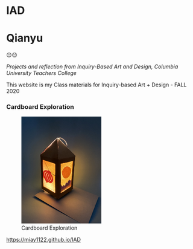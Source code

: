 # IAD

<h1>Qianyu</h1>
😊😊
<p><i>Projects and reflection from Inquiry-Based Art and Design, Columbia University Teachers College</i></p>
This website is my Class materials for Inquiry-based Art + Design - FALL 2020

<h3>Cardboard Exploration</h3>
<figure>
<img src = "https://github.com/miay1122/IAD/blob/main/cdbd/IMG_0826.JPG" alt = "cardboard explore" style = "width:50%">
 <figcaption>Cardboard Exploration</figcaption>
</figure>

https://miay1122.github.io/IAD
